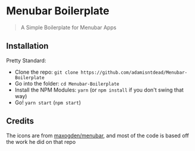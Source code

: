 # Menubar Boilerplate
> A Simple Boilerplate for Menubar Apps

## Installation

Pretty Standard:

* Clone the repo: `git clone https://github.com/adamisntdead/Menubar-Boilerplate`
* Go into the folder: `cd Menubar-Boilerplate`
* Install the NPM Modules: `yarn` (or `npm install` if you don't swing that way)
* Go! `yarn start` (`npm start`)

## Credits

The icons are from [maxogden/menubar](https://github.com/maxogden/menubar),
and most of the code is based off the work he did on that repo
